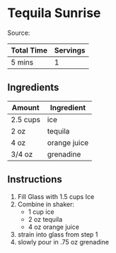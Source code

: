 # Tequila Sunrise
Source:

| Total Time | Servings |
|-|-|
| 5 mins | 1 |

## Ingredients
| Amount | Ingredient |
|---------|------------|
| 2.5 cups | ice |
| 2 oz | tequila |
| 4 oz | orange juice |
| 3/4 oz | grenadine | 

## Instructions
1.  Fill Glass with 1.5 cups Ice
2.  Combine in shaker:
    -   1 cup ice
    -   2 oz tequila
    -   4 oz orange juice
3.  strain into glass from step 1
4.  slowly pour in .75 oz grenadine